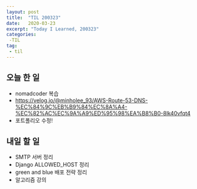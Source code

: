 ```yaml
---
layout: post
title:  "TIL 200323"
date:   2020-03-23
excerpt: "Today I Learned, 200323"
categories: 
 -TIL
tag:
 - til
---
```

## 오늘 한 일

* nomadcoder 복습
* https://velog.io/@minholee_93/AWS-Route-53-DNS-%EC%84%9C%EB%B9%84%EC%8A%A4-%EC%82%AC%EC%9A%A9%ED%95%98%EA%B8%B0-8lk40vfqt4
* 포트폴리오 수정!


## 내일 할 일

* SMTP 서버 정리
* Django ALLOWED_HOST 정리
* green and blue 배포 전략 정리
* 알고리즘 강의